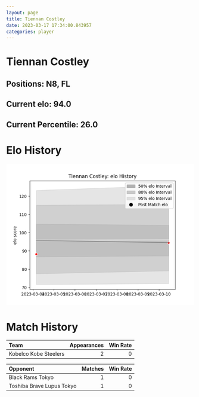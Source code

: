 ```yaml
---  
layout: page  
title: Tiennan Costley  
date: 2023-03-17 17:34:00.843957  
categories: player  
---
```

# Tiennan Costley

## Positions: N8, FL

## Current elo: 94.0

## Current Percentile: 26.0

# Elo History


![elo history](history_TiennanCostley.png)
# Match History


| Team                  |   Appearances |   Win Rate |
|:----------------------|--------------:|-----------:|
| Kobelco Kobe Steelers |             2 |          0 |

| Opponent                  |   Matches |   Win Rate |
|:--------------------------|----------:|-----------:|
| Black Rams Tokyo          |         1 |          0 |
| Toshiba Brave Lupus Tokyo |         1 |          0 |